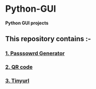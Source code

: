 # Python-GUI
<b>Python GUI projects</b>
<h2>This repository contains :- </h2>
<h3>    <a href="https://github.com/akshaj65/Python-GUI/tree/test/Password%20generator">1. Passsowrd Generator</a></h3>
<h3>    <a href="https://github.com/akshaj65/Python-GUI/tree/test/QR%20code">2. QR code</a></h3>
<h3>    <a href="https://github.com/akshaj65/Python-GUI/tree/test/tinyurl">3. Tinyurl</a></h3>
        

